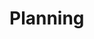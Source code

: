 # Planning

<!-- outline your project's big idea so everyone agrees:

  - What question(s) are you investigating?
  - To whom will you be communicating the results?
  - What action(s) can you ask them to take?

  it's expected that your goals will shift as the project progresses
  you should change your plans as you learn more about the domain and your audience

-->
